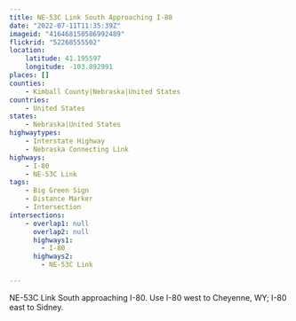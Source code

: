 ```yaml
---
title: NE-53C Link South Approaching I-80
date: "2022-07-11T11:35:39Z"
imageid: "416468150586992489"
flickrid: "52268555502"
location:
    latitude: 41.195597
    longitude: -103.892991
places: []
counties:
    - Kimball County|Nebraska|United States
countries:
    - United States
states:
    - Nebraska|United States
highwaytypes:
    - Interstate Highway
    - Nebraska Connecting Link
highways:
    - I-80
    - NE-53C Link
tags:
    - Big Green Sign
    - Distance Marker
    - Intersection
intersections:
    - overlap1: null
      overlap2: null
      highways1:
        - I-80
      highways2:
        - NE-53C Link

---
```

NE-53C Link South approaching I-80.  Use I-80 west to Cheyenne, WY; I-80 east to Sidney.